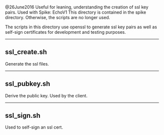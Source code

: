 @26June2016
Useful for leaning, understanding the creation of ssl key pairs.
Used with Spike: EchoV1
This directory is contained in the spike directory.
Otherwise, the scripts are no longer used.

The scripts in this directory use openssl to generate ssl key pairs as well 
as self-sign certificates for development and testing purposes.

-----------------------------------
ssl_create.sh
-----------------------------------
Generate the ssl files.


-----------------------------------
ssl_pubkey.sh
-----------------------------------
Derive the public key. Used by the client.


-----------------------------------
ssl_sign.sh
-----------------------------------
Used to self-sign an ssl cert.